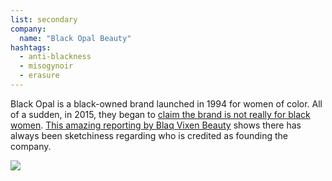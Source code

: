 ```yaml
---
list: secondary
company:
  name: "Black Opal Beauty"
hashtags:
  - anti-blackness
  - misogynoir
  - erasure
---
```


Black Opal is a black-owned brand launched in 1994 for women of color. All of a sudden, in 2015, they began to [claim the brand is not really for black women](http://clutchmagonline.com/2015/10/please-dont-associate-black-opal-cosmetics-with-black-women/). [This amazing reporting by Blaq Vixen Beauty](http://www.blaqvixenbeauty.com/black-beauty-brands-non-black-ceos/) shows there has always been sketchiness regarding who is credited as founding the company.

![](/black-opal.png)
